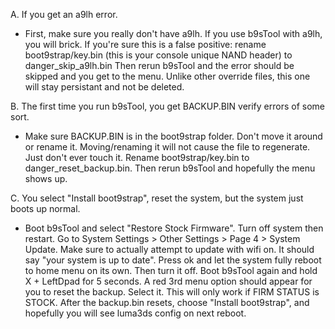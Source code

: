 A. If you get an a9lh error.<br>
- First, make sure you really don't have a9lh. If you use b9sTool with a9lh, you will brick.
If you're sure this is a false positive: rename boot9strap/key.bin (this is your console unique NAND header) to danger_skip_a9lh.bin
Then rerun b9sTool and the error should be skipped and you get to the menu. Unlike other override files, this one will stay persistant and not be deleted.

B. The first time you run b9sTool, you get BACKUP.BIN verify errors of some sort.
- Make sure BACKUP.BIN is in the boot9strap folder. Don't move it around or rename it. Moving/renaming it will not cause the file to regenerate. Just don't ever touch it.
Rename boot9strap/key.bin to danger_reset_backup.bin. Then rerun b9sTool and hopefully the menu shows up.

C. You select "Install boot9strap", reset the system, but the system just boots up normal.
- Boot b9sTool and select "Restore Stock Firmware". Turn off system then restart.
Go to System Settings > Other Settings > Page 4 > System Update. Make sure to actually attempt to update with wifi on.
It should say "your system is up to date". Press ok and let the system fully reboot to home menu on its own. Then turn it off.
Boot b9sTool again and hold X + LeftDpad for 5 seconds. A red 3rd menu option should appear for you to reset the backup. Select it. This will only work if FIRM STATUS is STOCK.
After the backup.bin resets, choose "Install boot9strap", and hopefully you will see luma3ds config on next reboot.